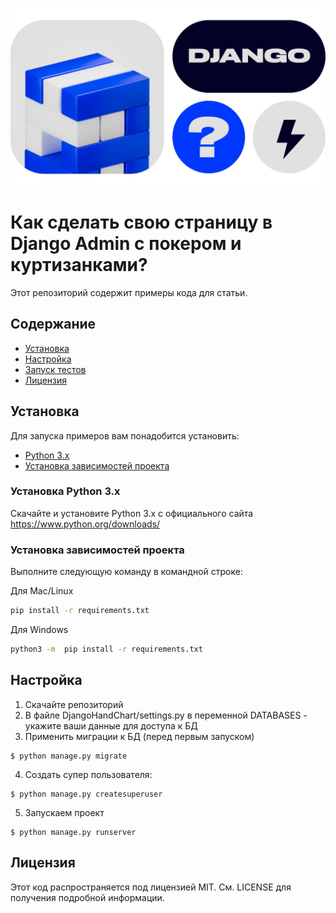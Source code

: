 ![django1.jpg](static%2Fdjango1.jpg)
# Как сделать свою страницу в Django Admin c покером и куртизанками?

Этот репозиторий содержит примеры кода для статьи.

## Содержание

* [Установка](#установка)
* [Настройка](#настройка)
* [Запуск тестов](#запуск-тестов)
* [Лицензия](#лицензия)


## Установка
Для запуска примеров вам понадобится установить:

* [Python 3.x](#установка-python-3x)
* [Установка зависимостей проекта](#установка-зависимостей-проекта)


### Установка Python 3.x
Скачайте и установите Python 3.x с официального сайта https://www.python.org/downloads/


### Установка зависимостей проекта

Выполните следующую команду в командной строке:

Для Mac/Linux
````bash
pip install -r requirements.txt
````

Для Windows
````bash
python3 -m  pip install -r requirements.txt
````


## Настройка

1. Скачайте репозиторий
2. В файле DjangoHandChart/settings.py в переменной DATABASES - укажите ваши данные для доступа к БД
3. Применить миграции к БД (перед первым запуском)
```
$ python manage.py migrate
```

4. Создать супер пользователя:

```
$ python manage.py createsuperuser
```

5. Запускаем проект
```
$ python manage.py runserver
```

## Лицензия

Этот код распространяется под лицензией MIT. См. LICENSE для получения подробной информации.
